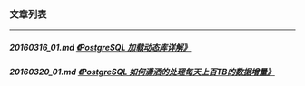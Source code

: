 ### 文章列表  
----  
##### 20160316_01.md   [《PostgreSQL 加载动态库详解》](20160316_01.md)  
##### 20160320_01.md   [《PostgreSQL 如何潇洒的处理每天上百TB的数据增量》](20160320_01.md)  
